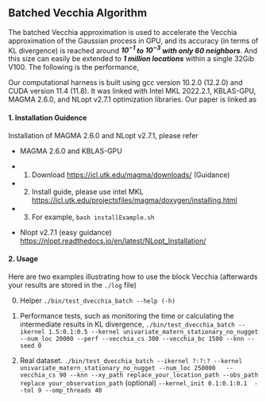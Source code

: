 ## Batched Vecchia Algorithm 

The batched Vecchia approximation is used to accelerate the Vecchia approximation of the Gaussian process in GPU, and its accuracy (in terms of KL divergence) is reached around ***$`\boldsymbol{10^{-1}} `$ to $` \boldsymbol{10^{-3}}`$ with only 60 neighbors***. And this size can easily be extended to ***1 million locations*** within a single 32Gib V100. The following is the performance,


Our computational harness is built using gcc version 10.2.0 (12.2.0) and CUDA version 11.4 (11.8). It was linked with Intel MKL 2022.2.1, KBLAS-GPU, MAGMA 2.6.0, and NLopt v2.7.1 optimization libraries. Our paper is linked as 

#### 1. Installation Guidence

Installation of MAGMA 2.6.0 and NLopt v2.7.1, please refer

  - MAGMA 2.6.0 and KBLAS-GPU
  - 1. Download https://icl.utk.edu/magma/downloads/ (Guidance) 
  - 2. Install guide, please use intel MKL https://icl.utk.edu/projectsfiles/magma/doxygen/installing.html
  - 3. For example, `bash installExample.sh`

  - Nlopt v2.7.1 (easy guidance) https://nlopt.readthedocs.io/en/latest/NLopt_Installation/

#### 2. Usage 

Here are two examples illustrating how to use the block Vecchia (afterwards your results are stored in the `./log` file)

0. Helper 
`./bin/test_dvecchia_batch --help (-h)`

1. Performance tests, such as monitoring the time or calculating the intermediate results in KL divergence,
`./bin/test_dvecchia_batch --ikernel 1.5:0.1:0.5 --kernel univariate_matern_stationary_no_nugget --num_loc 20000 --perf --vecchia_cs 300 --vecchia_bc 1500 --knn --seed 0`

2. Real dataset.
`./bin/test_dvecchia_batch --ikernel ?:?:? --kernel univariate_matern_stationary_no_nugget --num_loc 250000   --vecchia_cs 90 --knn --xy_path replace_your_location_path --obs_path replace your_observation_path`
(optional)
`--kernel_init 0.1:0.1:0.1  --tol 9 --omp_threads 40`

